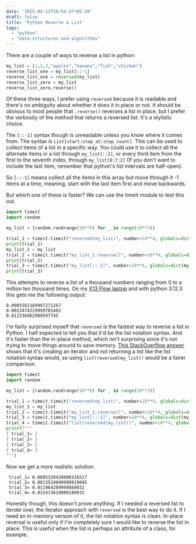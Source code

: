 ```yaml
---
date: '2025-04-13T10:54:37+05:30'
draft: false
title: 'Python Reverse a List'
tags:
  - "python"
  - "data-structures-and-algorithms"
---
```


There are a couple of ways to reverse a list in python:

```python
my_list = [1,2,3,"apples","banana","fish","chicken"]
reverse_list_one = my_list[::-1]
reverse_list_one = reversed(my_list)
reverse_list_zero = my_list
reverse_list_zero.reverse()
```

Of these three ways, I prefer using `reversed` because it is readable and there's no ambiguity about whether it does it in place or not. It should be obvious to most people that `.reverse()` reverses a list in place,
but I prefer the verbosity of the method that returns a reversed list. It's a stylistic choice.

The `[::-1]` syntax though is unreadable unless you know where it comes from. The syntax is `List[start:stop_at:step_count]`. This can be used to collect items of a list in a specific way. You could use it to collect all the alternate items in a list through `my_list[::2]`, or every third item from the first to the seventh index, through `my_list[0:7:2]` (If you don't want to include the last item, remember that python's list intervals are half-open).

So `[::-1]` means collect all the items in this array but move through it -1 items at a time, meaning, start with the last item first and move backwards.

But which one of these is faster? We can use the timeit module to test this out.

```python
import timeit
import random

my_list = [random.randrange(10**6) for _ in range(10**3)]

trial_1 = timeit.timeit("reversed(my_list)", number=10**4, globals=dict(my_list=my_list))
print(trial_1)
my_list_1 = my_list
trial_2 = timeit.timeit("my_list_1.reverse()", number=10**4, globals=dict(my_list_1=my_list_1))
print(trial_2)
trial_3 = timeit.timeit("my_list[::-1]", number=10**4, globals=dict(my_list=my_list))
print(trial_3)
```

This attempts to reverse a list of a thousand numbers ranging from 0 to a million ten thousand times. On my [X13 Flow laptop](/gear) and with python 3.12.3 this gets me the following output:

```
0.0005502169997271267
0.0013474229999701492
0.012336962999597745
```

I'm fairly surprised myself that `reversed` is the fastest way to reverse a list in Python. I half expected to tell you that it'd be the list notation syntax. And it's faster than the in-place method, which isn't surprising since it's not trying to move things around to save memory. [This StackOverflow answer](https://stackoverflow.com/questions/65540349/time-complexity-of-reversed-in-python-3) shows that it's creating an iterator and not returning a list like the list notation syntax would, so using `list(reversed(my_list))` would be a fairer comparison.


```python
import timeit
import random

my_list = [random.randrange(10**6) for _ in range(10**3)]

trial_1 = timeit.timeit("reversed(my_list)", number=10**4, globals=dict(my_list=my_list))
my_list_1 = my_list
trial_2 = timeit.timeit("my_list_1.reverse()", number=10**4, globals=dict(my_list_1=my_list_1))
trial_3 = timeit.timeit("my_list[::-1]", number=10**4, globals=dict(my_list=my_list))
trial_4 = timeit.timeit("list(reversed(my_list))", number=10**4, globals=dict(my_list=my_list))
print(f"""
{ trial_1= }
{ trial_2= }
{ trial_3= }
{ trial_4= }
""")
```

Now we get a more realistic solution. 

```
 trial_1= 0.0005320420000316517
 trial_2= 0.0013524949999919045
 trial_3= 0.011964209999860032
 trial_4= 0.032413619000180915
```

Honestly though, this doesn't prove anything. If I needed a reversed list to _iterate_ over, the iterator approach with `reversed` is the best way to do it. If I need an in-memory version of it, the list notation syntax is clean. In-place reversal is useful only if I'm completely sure I would like to reverse the list in place. This is useful when the list is perhaps an attribute of a class, for example.